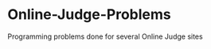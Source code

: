 Online-Judge-Problems
=====================

Programming problems done for several Online Judge sites
